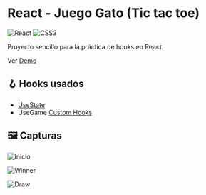 # React - Juego Gato (Tic tac toe)

![React](https://img.shields.io/badge/react-%2320232a.svg?style=for-the-badge&logo=react&logoColor=%2361DAFB)
![CSS3](https://img.shields.io/badge/css3-%231572B6.svg?style=for-the-badge&logo=css3&logoColor=white)

Proyecto sencillo para la práctica de hooks en React.

Ver [Demo](https://tlapanco.github.io/juego-gato-react/)

## 🪝 Hooks usados

- [UseState](https://react.dev/reference/react/useState)
- UseGame [Custom Hooks](https://react.dev/learn/reusing-logic-with-custom-hooks)

## 🖼️ Capturas 

![Inicio](https://github.com/user-attachments/assets/f73e1732-c466-44e6-8241-a110d988e928)

![Winner](https://github.com/user-attachments/assets/5c95cb7e-eca3-4540-9289-b64548318865)

![Draw](https://github.com/user-attachments/assets/0731c44e-75f3-42ec-bd6a-ad6adbfb65f7)
